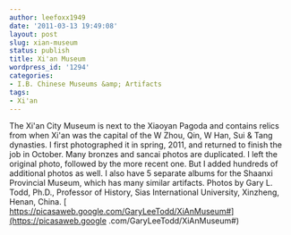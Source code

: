 ```yaml
---
author: leefoxx1949
date: '2011-03-13 19:49:08'
layout: post
slug: xian-museum
status: publish
title: Xi'an Museum
wordpress_id: '1294'
categories:
- I.B. Chinese Museums &amp; Artifacts
tags:
- Xi'an
---
```


The Xi'an City Museum is next to the Xiaoyan Pagoda and contains relics from
when Xi'an was the capital of the W Zhou, Qin, W Han, Sui & Tang dynasties. I
first photographed it in spring, 2011, and returned to finish the job in
October. Many bronzes and sancai photos are duplicated. I left the original
photo, followed by the more recent one. But I added hundreds of additional
photos as well. I also have 5 separate albums for the Shaanxi Provincial
Museum, which has many similar artifacts. Photos by Gary L. Todd, Ph.D.,
Professor of History, Sias International University, Xinzheng, Henan, China. [
https://picasaweb.google.com/GaryLeeTodd/XiAnMuseum#](https://picasaweb.google
.com/GaryLeeTodd/XiAnMuseum#)


